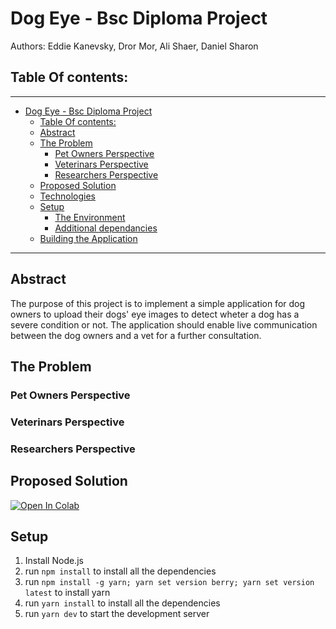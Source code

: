 # Dog Eye - Bsc Diploma Project
Authors: 
Eddie Kanevsky, 
Dror Mor,
Ali Shaer,
Daniel Sharon

## Table Of contents:
---
- [Dog Eye - Bsc Diploma Project](#dog-eye---bsc-diploma-project)
  - [Table Of contents:](#table-of-contents)
  - [Abstract](#abstract)
  - [The Problem](#the-problem)
    - [Pet Owners Perspective](#pet-owners-perspective)
    - [Veterinars Perspective](#veterinars-perspective)
    - [Researchers Perspective](#researchers-perspective)
  - [Proposed Solution](#proposed-solution)
  - [Technologies](#technologies)
  - [Setup](#setup)
    - [The Environment](#the-environment)
    - [Additional dependancies](#additional-dependancies)
  - [Building the Application](#building-the-application)
---

## Abstract

The purpose of this project is to implement a simple application for dog owners to upload their dogs' eye images to detect wheter a dog has a severe condition or not. The application should enable live communication between the dog owners and a vet for a further consultation. 

## The Problem

### Pet Owners Perspective

### Veterinars Perspective

### Researchers Perspective

## Proposed Solution

[![Open In Colab](https://colab.research.google.com/assets/colab-badge.svg)](https://colab.research.google.com/drive/1FOOfM8w0CS5xwPlwvV0bp-DhLa_DdDgg)

## Setup
1. Install Node.js
2. run `npm install` to install all the dependencies
3. run `npm install -g yarn; yarn set version berry; yarn set version latest` to install yarn 
4. run `yarn install` to install all the dependencies
5. run `yarn dev` to start the development server


